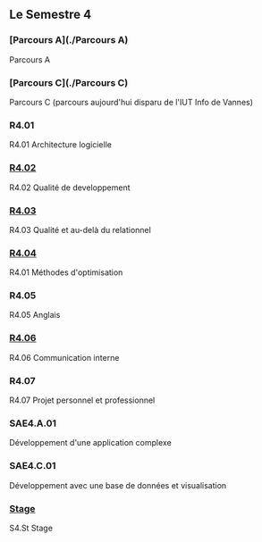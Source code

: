 ## Le Semestre 4


### [Parcours A](./Parcours A)
Parcours A

### [Parcours C](./Parcours C)
Parcours C (parcours aujourd'hui disparu de l'IUT Info de Vannes)

### R4.01
R4.01 Architecture logicielle

### [R4.02](./R4.02)
R4.02 Qualité de developpement

### [R4.03](./R4.03)
R4.03 Qualité et au-delà du relationnel

### [R4.04](./R4.04)
R4.01 Méthodes d'optimisation

### R4.05
R4.05 Anglais

### [R4.06](./R4.06)
R4.06 Communication interne

### R4.07
R4.07 Projet personnel et professionnel

### SAE4.A.01
Développement d'une application complexe

### SAE4.C.01
Développement avec une base de données et visualisation

### [Stage](./Stage)
S4.St Stage

